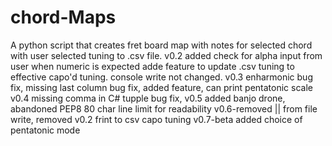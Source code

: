 # chord-Maps
A python script that creates fret board map with notes for selected chord with user selected tuning to .csv file.
v0.2 added check for alpha input from user when numeric is expected 
     adde feature to update .csv tuning to effective capo'd tuning. console write not changed.
v0.3 enharmonic bug fix, missing last column bug fix, added feature, can print pentatonic scale
v0.4 missing comma in C# tupple bug fix,
v0.5 added banjo drone, abandoned PEP8 80 char line limit for readability
v0.6-removed || from file write,
     removed v0.2 frint to csv capo tuning
v0.7-beta added choice of pentatonic mode
